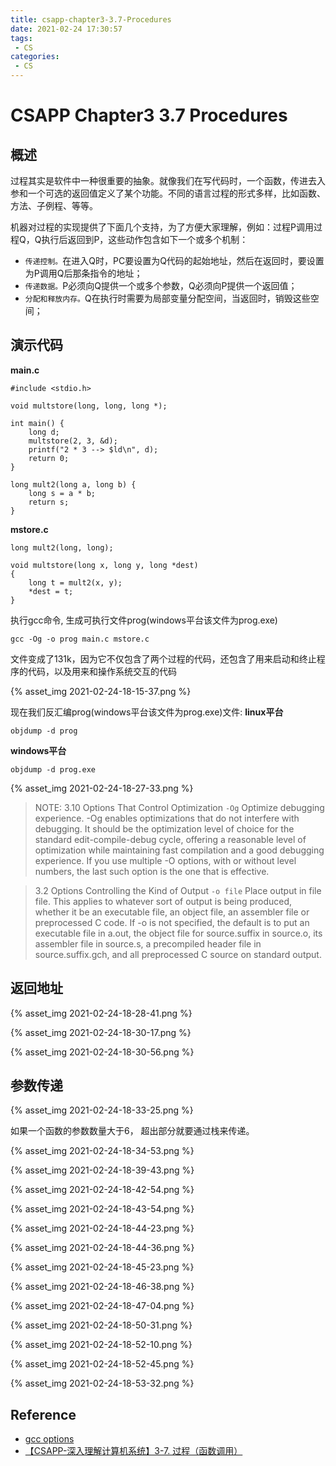 ```yaml
---
title: csapp-chapter3-3.7-Procedures
date: 2021-02-24 17:30:57
tags:
 - CS
categories:
 - CS
---
```


# CSAPP Chapter3 3.7 Procedures

## 概述

过程其实是软件中一种很重要的抽象。就像我们在写代码时，一个函数，传进去入参和一个可选的返回值定义了某个功能。不同的语言过程的形式多样，比如函数、方法、子例程、等等。

机器对过程的实现提供了下面几个支持，为了方便大家理解，例如：过程P调用过程Q，Q执行后返回到P，这些动作包含如下一个或多个机制：

- `传递控制。`在进入Q时，PC要设置为Q代码的起始地址，然后在返回时，要设置为P调用Q后那条指令的地址；
- `传递数据。`P必须向Q提供一个或多个参数，Q必须向P提供一个返回值；
- `分配和释放内存。`Q在执行时需要为局部变量分配空间，当返回时，销毁这些空间；

## 演示代码

**main.c**
```
#include <stdio.h>

void multstore(long, long, long *);

int main() {
	long d;
	multstore(2, 3, &d);
	printf("2 * 3 --> $ld\n", d);
	return 0;
} 

long mult2(long a, long b) {
	long s = a * b;
	return s;
}
```
**mstore.c**
```
long mult2(long, long);

void multstore(long x, long y, long *dest)
{
    long t = mult2(x, y);
    *dest = t;
}
```
执行gcc命令, 生成可执行文件prog(windows平台该文件为prog.exe)
```
gcc -Og -o prog main.c mstore.c
```
文件变成了131k，因为它不仅包含了两个过程的代码，还包含了用来启动和终止程序的代码，以及用来和操作系统交互的代码

{% asset_img 2021-02-24-18-15-37.png %}


现在我们反汇编prog(windows平台该文件为prog.exe)文件:
**linux平台**
```
objdump -d prog
```
**windows平台**
```
objdump -d prog.exe
```
{% asset_img 2021-02-24-18-27-33.png %}

> NOTE:
> 3.10 Options That Control Optimization
> `-Og`
>  Optimize debugging experience. -Og enables optimizations that do not interfere with debugging. It should be the optimization level of choice for the standard edit-compile-debug cycle, offering a reasonable level of optimization while maintaining fast compilation and a good debugging experience.
> If you use multiple -O options, with or without level numbers, the last such option is the one that is effective. 

> 3.2 Options Controlling the Kind of Output
> `-o file`
> Place output in file file. This applies to whatever sort of output is being produced, whether it be an executable file, an object file, an assembler file or preprocessed C code.
>If -o is not specified, the default is to put an executable file in a.out, the object file for source.suffix in source.o, its assembler file in source.s, a precompiled header file in source.suffix.gch, and all preprocessed C source on standard output.

## 返回地址

{% asset_img 2021-02-24-18-28-41.png %}

{% asset_img 2021-02-24-18-30-17.png %}

{% asset_img 2021-02-24-18-30-56.png %}


## 参数传递

{% asset_img 2021-02-24-18-33-25.png %}

如果一个函数的参数数量大于6， 超出部分就要通过栈来传递。

{% asset_img 2021-02-24-18-34-53.png %}

{% asset_img 2021-02-24-18-39-43.png %}

{% asset_img 2021-02-24-18-42-54.png %}

{% asset_img 2021-02-24-18-43-54.png %}

{% asset_img 2021-02-24-18-44-23.png %}

{% asset_img 2021-02-24-18-44-36.png %}

{% asset_img 2021-02-24-18-45-23.png %}

{% asset_img 2021-02-24-18-46-38.png %}

{% asset_img 2021-02-24-18-47-04.png %}

{% asset_img 2021-02-24-18-50-31.png %}

{% asset_img 2021-02-24-18-52-10.png %}

{% asset_img 2021-02-24-18-52-45.png %}

{% asset_img 2021-02-24-18-53-32.png %}

<div id="refer-anchor"></div>

## Reference

- [gcc options](https://gcc.gnu.org/onlinedocs/gcc-5.5.0/gcc/Optimize-Options.html#Optimize-Options)
- [【CSAPP-深入理解计算机系统】3-7. 过程（函数调用）](https://www.bilibili.com/video/BV19X4y1P7Pn?from=search&seid=3278023030334820872)

